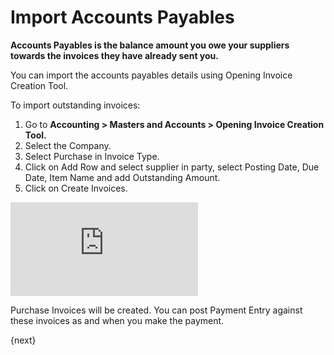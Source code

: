 <!-- add-breadcrumbs -->
# Import Accounts Payables

**Accounts Payables is the balance amount you owe your suppliers towards the invoices they have already sent you.**

You can import the accounts payables details using Opening Invoice Creation Tool.

To import outstanding invoices:

1. Go to **Accounting > Masters and Accounts > Opening Invoice Creation Tool.**
1. Select the Company.
1. Select Purchase in Invoice Type.
1. Click on Add Row and select supplier in party, select Posting Date, Due Date, Item Name and add Outstanding Amount.
1. Click on Create Invoices.

<div>
    <div class="embed-container">
        <iframe src="https://www.youtube.com/embed/vfWmugaO1zw" frameborder="0" allow="autoplay; encrypted-media" allowfullscreen>
        </iframe>
    </div>
</div>

Purchase Invoices will be created. You can post Payment Entry against these invoices as and when you make the payment.

{next}

